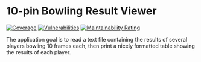 # 10-pin Bowling Result Viewer

[![Coverage](https://sonarcloud.io/api/project_badges/measure?project=luisdiasdev_ten-pin-bowling&metric=coverage)](https://sonarcloud.io/dashboard?id=luisdiasdev_ten-pin-bowling) 
[![Vulnerabilities](https://sonarcloud.io/api/project_badges/measure?project=luisdiasdev_ten-pin-bowling&metric=vulnerabilities)](https://sonarcloud.io/dashboard?id=luisdiasdev_ten-pin-bowling) [![Maintainability Rating](https://sonarcloud.io/api/project_badges/measure?project=luisdiasdev_ten-pin-bowling&metric=sqale_rating)](https://sonarcloud.io/dashboard?id=luisdiasdev_ten-pin-bowling)

The application goal is to read a text file containing the results of several players bowling 10 frames each, then print a nicely formatted table showing the results of each player.
